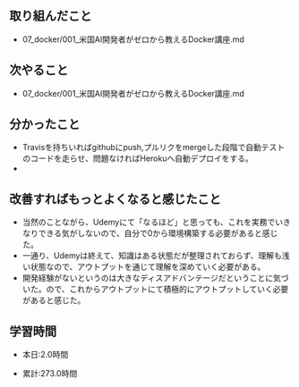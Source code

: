 ## 取り組んだこと
- 07_docker/001_米国AI開発者がゼロから教えるDocker講座.md
 

## 次やること
- 07_docker/001_米国AI開発者がゼロから教えるDocker講座.md


## 分かったこと
- Travisを持ちいればgithubにpush,プルリクをmergeした段階で自動テストのコードを走らせ、問題なければHerokuへ自動デプロイをする。
- 

## 改善すればもっとよくなると感じたこと
- 当然のことながら、Udemyにて「なるほど」と思っても、これを実務でいきなりできる気がしないので、自分で0から環境構築する必要があると感じた。
- 一通り、Udemyは終えて、知識はある状態だが整理されておらず、理解も浅い状態なので、アウトプットを通じて理解を深めていく必要がある。
- 開発経験がないというのは大きなディスアドバンテージだということに気づいた。ので、これからアウトプットにて積極的にアウトプットしていく必要があると感じた。



## 学習時間
- 本日:2.0時間

- 累計:273.0時間

